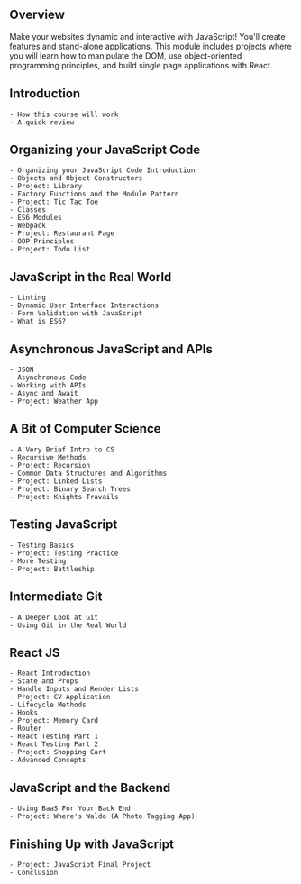 
## Overview
Make your websites dynamic and interactive with JavaScript! You'll create features and stand-alone applications. This module includes projects where you will learn how to manipulate the DOM, use object-oriented programming principles, and build single page applications with React.

## Introduction
    - How this course will work
    - A quick review


## Organizing your JavaScript Code
    - Organizing your JavaScript Code Introduction
    - Objects and Object Constructors
    - Project: Library
    - Factory Functions and the Module Pattern
    - Project: Tic Tac Toe
    - Classes
    - ES6 Modules
    - Webpack
    - Project: Restaurant Page
    - OOP Principles
    - Project: Todo List


## JavaScript in the Real World
    - Linting
    - Dynamic User Interface Interactions
    - Form Validation with JavaScript
    - What is ES6?

## Asynchronous JavaScript and APIs
    - JSON
    - Asynchronous Code
    - Working with APIs
    - Async and Await
    - Project: Weather App


## A Bit of Computer Science
    - A Very Brief Intro to CS
    - Recursive Methods
    - Project: Recursion
    - Common Data Structures and Algorithms
    - Project: Linked Lists
    - Project: Binary Search Trees
    - Project: Knights Travails

## Testing JavaScript
    - Testing Basics
    - Project: Testing Practice
    - More Testing
    - Project: Battleship

## Intermediate Git
    - A Deeper Look at Git
    - Using Git in the Real World

## React JS
    - React Introduction
    - State and Props
    - Handle Inputs and Render Lists
    - Project: CV Application
    - Lifecycle Methods
    - Hooks
    - Project: Memory Card
    - Router
    - React Testing Part 1
    - React Testing Part 2
    - Project: Shopping Cart
    - Advanced Concepts


## JavaScript and the Backend
    - Using BaaS For Your Back End
    - Project: Where's Waldo (A Photo Tagging App)

## Finishing Up with JavaScript
    - Project: JavaScript Final Project
    - Conclusion